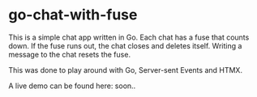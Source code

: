 # go-chat-with-fuse

This is a simple chat app written in Go. Each chat has a fuse that counts down. If the fuse runs out, the chat closes and deletes itself. Writing a message to the chat resets the fuse.

This was done to play around with Go, Server-sent Events and HTMX.

A live demo can be found here: soon..
